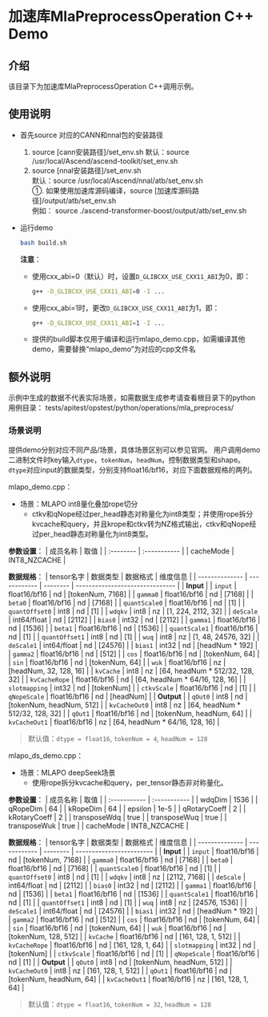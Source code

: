 # 加速库MlaPreprocessOperation C++ Demo
## 介绍
该目录下为加速库MlaPreprocessOperation C++调用示例。

## 使用说明
- 首先source 对应的CANN和nnal包的安装路径
    1. source [cann安装路径]/set_env.sh
        默认：source /usr/local/Ascend/ascend-toolkit/set_env.sh
    2. source [nnal安装路径]/set_env.sh  
        默认：source /usr/local/Ascend/nnal/atb/set_env.sh  
        ①. 如果使用加速库源码编译，source [加速库源码路径]/output/atb/set_env.sh  
        例如： source ./ascend-transformer-boost/output/atb/set_env.sh

- 运行demo
    ```sh
    bash build.sh
    ```
    **注意**：
    - 使用cxx_abi=0（默认）时，设置`D_GLIBCXX_USE_CXX11_ABI`为0，即：
        ```sh
        g++ -D_GLIBCXX_USE_CXX11_ABI=0 -I ...
        ```
    - 使用cxx_abi=1时，更改`D_GLIBCXX_USE_CXX11_ABI`为1，即：
        ```sh
        g++ -D_GLIBCXX_USE_CXX11_ABI=1 -I ...
        ```
    - 提供的build脚本仅用于编译和运行mlapo_demo.cpp，如需编译其他demo，需要替换“mlapo_demo”为对应的cpp文件名

## 额外说明
示例中生成的数据不代表实际场景，如需数据生成参考请查看根目录下的python用例目录：
tests/apitest/opstest/python/operations/mla_preprocess/

### 场景说明
提供demo分别对应不同产品/场景，具体场景区别可以参见官网。
用户调用demo二进制文件时key输入`dtype`，`tokenNum`，`headNum`，控制数据类型和shape。
    `dtype`对应input的数据类型，分别支持float16/bf16，对应下面数据规格的两列。

mlapo_demo.cpp：
+ 场景：MLAPO int8量化叠加rope切分
  + ctkv和qNope经过per_head静态对称量化为int8类型；并使用rope拆分kvcache和query，并且krope和ctkv转为NZ格式输出，ctkv和qNope经过per_head静态对称量化为int8类型。

**参数设置**：
| 成员名称  | 取值         |
| :-------- | :----------- |
| cacheMode | INT8_NZCACHE |

**数据规格**：
| tensor名字     | 数据类型     | 数据格式 | 维度信息                        |
| -------------- | ------------ | -------- | ------------------------------- |
| **Input**      |
| `input`        | float16/bf16 | nd       | [tokenNum, 7168]                |
| `gamma0`       | float16/bf16 | nd       | [7168]                          |
| `beta0`        | float16/bf16 | nd       | [7168]                          |
| `quantScale0`  | float16/bf16 | nd       | [1]                             |
| `quantOffset0` | int8         | nd       | [1]                             |
| `wdqkv`        | int8         | nz       | [1, 224, 2112, 32]              |
| `deScale`      | int64/float  | nd       | [2112]                          |
| `bias0`        | int32        | nd       | [2112]                          |
| `gamma1`       | float16/bf16 | nd       | [1536]                          |
| `beta1`        | float16/bf16 | nd       | [1536]                          |
| `quantScale1`  | float16/bf16 | nd       | [1]                             |
| `quantOffset1` | int8         | nd       | [1]                             |
| `wuq`          | int8         | nz       | [1, 48, 24576, 32]              |
| `deScale1`     | int64/float  | nd       | [24576]                         |
| `bias1`        | int32        | nd       | [headNum * 192]                 |
| `gamma2`       | float16/bf16 | nd       | [512]                           |
| `cos`          | float16/bf16 | nd       | [tokenNum, 64]                  |
| `sin`          | float16/bf16 | nd       | [tokenNum, 64]                  |
| `wuk`          | float16/bf16 | nz       | [headNum, 32, 128, 16]          |
| `kvCache`      | int8         | nz       | [64, headNum * 512/32, 128, 32] |
| `kvCacheRope`  | float16/bf16 | nd       | [64, headNum * 64/16, 128, 16]  |
| `slotmapping`  | int32        | nd       | [tokenNum]                      |
| `ctkvScale`    | float16/bf16 | nd       | [1]                             |
| `qNopeScale`   | float16/bf16 | nd       | [headNum]                       |
| **Output**     |
| `qOut0`        | int8         | nd       | [tokenNum, headNum, 512]        |
| `kvCacheOut0`  | int8         | nz       | [64, headNum * 512/32, 128, 32] |
| `qOut1`        | float16/bf16 | nd       | [tokenNum, headNum, 64]         |
| `kvCacheOut1`  | float16/bf16 | nz       | [64, headNum * 64/16, 128, 16]  |
> 默认值：`dtype = float16`, `tokenNum = 4`, `headNum = 128`


mlapo_ds_demo.cpp：
+ 场景：MLAPO deepSeek场景
  + 使用rope拆分kvcache和query，per_tensor静态非对称量化。

**参数设置**：
| 成员名称     | 取值         |
| :----------- | :----------- |
| wdqDim       | 1536         |
| qRopeDim     | 64           |
| kRopeDim     | 64           |
| epsilon      | 1e-5         |
| qRotaryCoeff | 2            |
| kRotaryCoeff | 2            |
| transposeWdq | true         |
| transposeWuq | true         |
| transposeWuk | true         |
| cacheMode    | INT8_NZCACHE |

**数据规格**：
| tensor名字     | 数据类型     | 数据格式 | 维度信息                 |
| -------------- | ------------ | -------- | ------------------------ |
| **Input**      |
| `input`        | float16/bf16 | nd       | [tokenNum, 7168]         |
| `gamma0`       | float16/bf16 | nd       | [7168]                   |
| `beta0`        | float16/bf16 | nd       | [7168]                   |
| `quantScale0`  | float16/bf16 | nd       | [1]                      |
| `quantOffset0` | int8         | nd       | [1]                      |
| `wdqkv`        | int8         | nz       | [2112, 7168]             |
| `deScale`      | int64/float  | nd       | [2112]                   |
| `bias0`        | int32        | nd       | [2112]                   |
| `gamma1`       | float16/bf16 | nd       | [1536]                   |
| `beta1`        | float16/bf16 | nd       | [1536]                   |
| `quantScale1`  | float16/bf16 | nd       | [1]                      |
| `quantOffset1` | int8         | nd       | [1]                      |
| `wuq`          | int8         | nz       | [24576, 1536]            |
| `deScale1`     | int64/float  | nd       | [24576]                  |
| `bias1`        | int32        | nd       | [headNum * 192]          |
| `gamma2`       | float16/bf16 | nd       | [512]                    |
| `cos`          | float16/bf16 | nd       | [tokenNum, 64]           |
| `sin`          | float16/bf16 | nd       | [tokenNum, 64]           |
| `wuk`          | float16/bf16 | nd       | [tokenNum, 128, 512]     |
| `kvCache`      | float16/bf16 | nd       | [161, 128, 1, 512]       |
| `kvCacheRope`  | float16/bf16 | nd       | [161, 128, 1, 64]        |
| `slotmapping`  | int32        | nd       | [tokenNum]               |
| `ctkvScale`    | float16/bf16 | nd       | [1]                      |
| `qNopeScale`   | float16/bf16 | nd       | [1]                      |
| **Output**     |
| `qOut0`        | int8         | nd       | [tokenNum, headNum, 512] |
| `kvCacheOut0`  | int8         | nz       | [161, 128, 1, 512]       |
| `qOut1`        | float16/bf16 | nd       | [tokenNum, headNum, 64]  |
| `kvCacheOut1`  | float16/bf16 | nz       | [161, 128, 1, 64]       |
> 默认值：`dtype = float16`, `tokenNum = 32`, `headNum = 128`

